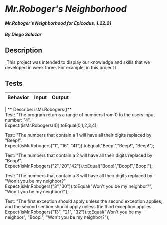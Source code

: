 # _Mr.Roboger's Neighborhood_

#### _Mr.Roboger's Neighborhood for Epicodus, 1.22.21_

#### _By Diego Salazar_

## Description
_This project was intended to display our knowledge and skills that we developed in week three. For example, in this project I

## Tests

| Behavior | Input | Output |
| --------------| :-----------:|-----:|
|
** Describe: isMr.Robogers()** <br>
Test: "The program returns a range of numbers from 0 to the users input number: "4". <br>
Expect:(isMr.Robogers(4)).toEqual(0,1,2,3,4);

Test: "The numbers that contain a 1 will have all their digits replaced by "Beep!". <br>
Expect(isMr.Robogers("1", "16", "41")).toEqual("Beep!","Beep!", "Beep!");

Test: "The numbers that contain a 2 will have all their digits replaced by "Boop!".
<br>
Expect(isMr.Robogers("2","20","42")).toEqual("Boop!","Boop!","Boop!");

Test: "The numbers that contain a 3 will have all their digits replaced by "Won't you be my neighbor?"
<br>
Expect(isMr.Robogers("3","30")).toEqual("Won't you be my neighbor?", "Won't you be my neighbor?");

Test: "The first exception should apply unless the second exception applies, and the second section should apply unless the third exception applies.
<br>
Expect(isMr.Robogers("13", "21", "32")).toEqual("Won't you be my neighbor", "Boop!", "Won't you be my neighbor?");
